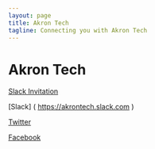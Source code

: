 ```yaml
---
layout: page
title: Akron Tech
tagline: Connecting you with Akron Tech
---
```

# Akron Tech
[Slack Invitation](https://akrontech.slack.com/join/shared_invite/enQtMzEzNTg4OTg3NTA5LTJlOGQzYzAzMGMwNzlhMjlkNmE4YmQ1NjJjMTQ2ODFmNDRmMmEzZGQ1NzhjZTkzZGE5ZjdkYmNkZmE0NmFmNzM)

[Slack] ( https://akrontech.slack.com )

[Twitter](http://twitter.com/akronTech)

[Facebook]( https://www.facebook.com/akrontech)

